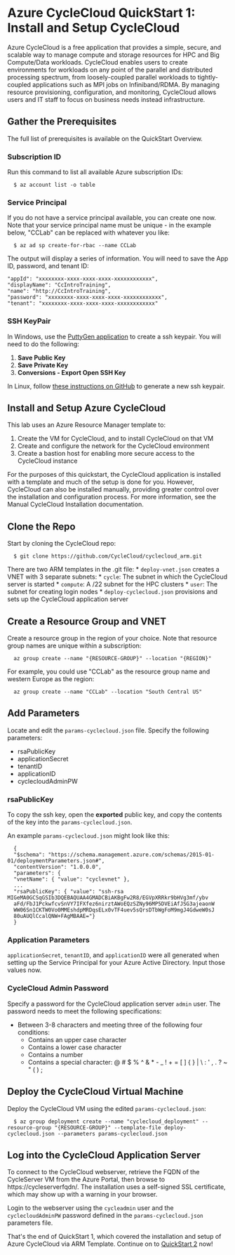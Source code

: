 # Azure CycleCloud QuickStart 1: Install and Setup CycleCloud

Azure CycleCloud is a free application that provides a simple, secure, and scalable way to manage compute and storage resources for HPC and Big Compute/Data workloads. CycleCloud enables users to create environments for workloads on any point of the parallel and distributed processing spectrum, from loosely-coupled parallel workloads to tightly-coupled applications such as MPI jobs on Infiniband/RDMA. By managing resource provisioning, configuration, and monitoring, CycleCloud allows users and IT staff to focus on business needs instead infrastructure.

## Gather the Prerequisites

The full list of prerequisites is available on the QuickStart Overview.

### Subscription ID

Run this command to list all available Azure subscription IDs:

      $ az account list -o table

### Service Principal

If you do not have a service principal available, you can create one now. Note that your service principal name must be unique - in the example below, "CCLab" can be replaced with whatever you like:

      $ az ad sp create-for-rbac --name CCLab

The output will display a series of information. You will need to save the App ID, password, and tenant ID:

    "appId": "xxxxxxxx-xxxx-xxxx-xxxx-xxxxxxxxxxxx",
    "displayName": "CcIntroTraining",
    "name": "http://CcIntroTraining",
    "password": "xxxxxxxx-xxxx-xxxx-xxxx-xxxxxxxxxxxx",
    "tenant": "xxxxxxxx-xxxx-xxxx-xxxx-xxxxxxxxxxxx"

### SSH KeyPair

In Windows, use the [PuttyGen application](https://www.ssh.com/ssh/putty/windows/puttygen#sec-Creating-a-new-key-pair-for-authentication) to create a ssh keypair. You will need to do the following:

  1. **Save Public Key**
  2. **Save Private Key**
  3. **Conversions - Export Open SSH Key**

In Linux, follow [these instructions on GitHub](https://help.github.com/articles/generating-a-new-ssh-key-and-adding-it-to-the-ssh-agent/) to generate a new ssh keypair.

## Install and Setup Azure CycleCloud

This lab uses an Azure Resource Manager template to:
1.	Create the VM for CycleCloud, and to install CycleCloud on that VM
2.	Create and configure the network for the CycleCloud environment
3.	Create a bastion host for enabling more secure access to the CycleCloud instance

For the purposes of this quickstart, the CycleCloud application is installed with a template and much of the setup is done for you. However, CycleCloud can also be installed manually, providing greater control over the installation and configuration process. For more information, see the Manual CycleCloud Installation documentation.

## Clone the Repo

Start by cloning the CycleCloud repo:

      $ git clone https://github.com/CycleCloud/cyclecloud_arm.git

There are two ARM templates in the .git file:
      * `deploy-vnet.json` creates a VNET with 3 separate subnets:
        *	`cycle`: The subnet in which the CycleCloud server is started
        *	`compute`: A /22 subnet for the HPC clusters
        *	`user`: The subnet for creating login nodes
      *	`deploy-cyclecloud.json` provisions and sets up the CycleCloud application server

## Create a Resource Group and VNET

Create a resource group in the region of your choice. Note that resource group names are unique within a subscription:

      az group create --name "{RESOURCE-GROUP}" --location "{REGION}"

For example, you could use "CCLab" as the resource group name and western Europe as the region:

      az group create --name "CCLab" --location "South Central US"

## Add Parameters

Locate and edit the `params-cyclecloud.json` file. Specify the following parameters:

* rsaPublicKey
* applicationSecret
* tenantID
* applicationID
* cyclecloudAdminPW

### rsaPublicKey

To copy the ssh key, open the **exported** public key, and copy the contents of the key into the `params-cyclecloud.json`.

An example `params-cyclecloud.json` might look like this:

      {
      "$schema": "https://schema.management.azure.com/schemas/2015-01-01/deploymentParameters.json#",
      "contentVersion": "1.0.0.0",
      "parameters": {
      "vnetName": { "value": "cyclevnet" },
      ...
      "rsaPublicKey": { "value": "ssh-rsa MIGeMA0GCSqGSIb3DQEBAQUAA4GMADCBiAKBgFw2R8/EGVpXRRkr9bHVg3mf/ybv
      aFd/FbJ1PckwfcvSnVY7IFXfez6nirztAWoEQzSZNy96MP5DVEiAfJSG3ajeaonW
      WW06Sn1CKTW0Vo0MMEshdpMRDqsELx0vTF4uev5sQrsDTbWgFoM9mgJ4GdweW0sJ
      80uAUQlCcalQNW+FAgMBAAE="}
      }

### Application Parameters

`applicationSecret`, `tenantID`, and `applicationID` were all generated when setting up the Service Principal for your Azure Active Directory. Input those values now.

### CycleCloud Admin Password

Specify a password for the CycleCloud application server `admin` user. The password needs to meet the following specifications:

* Between 3-8 characters and meeting three of the following four conditions:
   - Contains an upper case character
   - Contains a lower case character
   - Contains a number
   - Contains a special character: @ # $ % ^ & * - _ ! + = [ ] { } | \ : ' , . ?  ~ " ( ) ;

## Deploy the CycleCloud Virtual Machine

Deploy the CycleCloud VM using the edited `params-cyclecloud.json`:

      $ az group deployment create --name "cyclecloud_deployment" --resource-group "{RESOURCE-GROUP}" --template-file deploy-cyclecloud.json --parameters params-cyclecloud.json

## Log into the CycleCloud Application Server

To connect to the CycleCloud webserver, retrieve the FQDN of the CycleServer VM from the Azure Portal, then browse to https://cycleserverfqdn/. The installation uses a self-signed SSL certificate, which may show up with a warning in your browser.

Login to the webserver using the `cycleadmin` user and the `cyclecloudAdminPW` password defined in the `params-cyclecloud.json` parameters file.

That's the end of QuickStart 1, which covered the installation and setup of Azure CycleCloud via ARM Template. Continue on to [QuickStart 2](https://docs.microsoft.com/en-us/azure/cyclecloud/quickstart-create-and-run-cluster) now!
